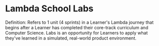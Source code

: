 # Lambda School Labs

Definition: Refers to 1 unit (4 sprints) in a Learner's Lambda journey that begins after a Learner has completed their core-track curriculum and Computer Science. Labs is an opportunity for Learners to apply what they've learned in a simulated, real-world product environment.
